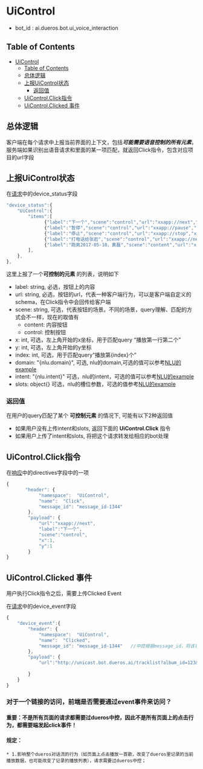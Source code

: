 # UiControl

* bot_id :  ai.dueros.bot.ui_voice_interaction

## Table of Contents


   * [UiControl](#uicontrol)
      * [Table of Contents](#table-of-contents)
      * [总体逻辑](#总体逻辑)
      * [上报UiControl状态](#上报uicontrol状态)
         * [返回值](#返回值)
      * [UiControl.Click指令](#uicontrolclick指令)
      * [UiControl.Clicked 事件](#uicontrolclicked-事件)


## 总体逻辑

客户端在每个请求中上报当前界面的上下文，包括***可能需要语音控制的所有元素***，服务端如果识别出语音请求和里面的某一项匹配，就返回Click指令，包含对应项目的url字段


## 上报UiControl状态

在[请求](../api/request.md)中的device_status字段

```javascript
"device_status":{
    "UiControl":{
        "items":[
              {"label":"下一个","scene":"control","url":"xxapp://next","x":1,"y":2,"index":2,"domain":"{nlu.domain}","intent":"{nlu.intent}","slots":{}},
              {"label":"暂停","scene":"control","url":"xxapp://pause","x":1,"y":3,"index":3},
              {"label":"停止","scene":"control","url":"xxapp://stop","x":1,"y":4,"index":4},
              {"label":"打电话给张岩","scene":"control","url":"xxapp://next","x":1,"y":2,,"domain":"phone","intent":"telephone","slots":{"name":"张岩"}},
              {"label":"跑男2017-05-10，黄磊","scene":"content","url":"xxapp://play?id=12345","x":1,"y":1},
        ],
    },
},
```

这里上报了一个**可控制的元素** 的列表，说明如下

  * label: string, 必选，按钮上的内容
  * url: string, 必选，按钮的url，代表一种客户端行为，可以是客户端自定义的schema，在Click指令中会回传给客户端
  * scene: string, 可选，代表按钮的场景。不同的场景，query理解、匹配的方式会不一样，现在的取值有
    * content: 内容按钮
    * control: 控制按钮
  * x: int, 可选，左上角开始的x坐标，用于匹配query “播放第一行第二个”
  * y: int, 可选，左上角开始的y坐标
  * index: int, 可选，用于匹配query“播放第{index}个”
  * domain: "{nlu.domain}", 可选, nlu的domain,可选的值可以参考[NLU的example](../nlu/example.md)
  * intent: "{nlu.intent}" 可选，nlu的intent，可选的值可以参考[NLU的example](../nlu/example.md)
  * slots: object{} 可选，nlu的槽位参数，可选的值参考[NLU的example](../nlu/example.md)


### 返回值

在用户的query匹配了某个 **可控制元素** 的情况下, 可能有以下2种返回值

  * 如果用户没有上传intent和slots, 返回下面的 **UiControl.Click** 指令
  * 如果用户上传了intent和slots, 将把这个请求转发给相应的bot处理


## UiControl.Click指令

在[响应](../api/response.md)中的directives字段中的一项

```javascript
{
       "header": {
            "namespace":  "UiControl",
            "name":  "Click",
            "message_id": "message_id-1344"
        },
        "payload": {
            "url":"xxapp://next",
            "label":"下一个",
            "scene":"control",
            "x":1,
            "y":1
        }
}
```

## UiControl.Clicked 事件

用户执行Click指令之后，需要上传Clicked Event

在[请求](../api/request.md)中的device_event字段

```javascript
{
    "device_event":{
        "header": {
            "namespace":  "UiControl",
            "name":  "Clicked",
            "message_id": "message_id-1344"   //中控根据message_id，将该事件请求发给对应的bot；当端上没有当前message_id时，该值为空
        },
        "payload": {
            "url":"http://unicast.bot.dueros.ai/tracklist?album_id=123&track_id=456&action=play" //1.规定domain为bot_name的倒写，当message_id为空时，中控根据domain来识别应该接收该请求的bot；
                                                                         //2.对应的bot根据url路径及参数来处理相关业务；3.url必须encode
        }
    }
}
```
### 对于一个链接的访问，前端是否需要通过event事件来访问？
#### 重要：不是所有页面的请求都需要过dueros中控，因此不是所有页面上的点击行为，都需要端发起click事件！
#### 规定：
    * 1.影响整个dueros对话流的行为（如页面上点击播放一首歌，改变了dueros里记录的当前播放数据，也可能改变了记录的播放列表），请求需要过dueros中控；
    
